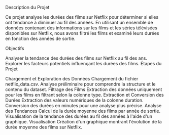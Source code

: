 Description du Projet

Ce projet analyse les durées des films sur Netflix pour déterminer si elles ont tendance à diminuer au fil des années. En utilisant un ensemble de données contenant des informations sur les films et les séries télévisées disponibles sur Netflix, nous avons filtré les films et examiné leurs durées en fonction des années de sortie.

Objectifs

Analyser la tendance des durées des films sur Netflix au fil des ans.
Explorer les facteurs potentiels influençant les durées des films.
Étapes du Projet

Chargement et Exploration des Données
Chargement du fichier netflix_data.csv.
Analyse préliminaire pour comprendre la structure et le contenu du dataset.
Filtrage des Films
Extraction des données uniquement pour les films en filtrant selon la colonne type.
Extraction et Conversion des Durées
Extraction des valeurs numériques de la colonne duration.
Conversion des durées en minutes pour une analyse plus précise.
Analyse des Tendances
Calcul de la durée moyenne des films par année de sortie.
Visualisation de la tendance des durées au fil des années à l'aide d'un graphique.
Visualisation
Création d'un graphique montrant l'évolution de la durée moyenne des films sur Netflix.
